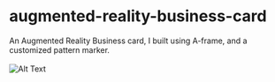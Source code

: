 # augmented-reality-business-card
An Augmented Reality Business card, I built using A-frame, and a customized pattern marker.
<br><br>
![Alt Text](https://github.com/roshenmaghhan/augmented-reality-business-card/blob/master/AR%20Card%20gif.gif)

